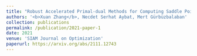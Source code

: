 ```yaml
---
title: "Robust Accelerated Primal-dual Methods for Computing Saddle Points"
authors: '<b>Xuan Zhang</b>, Necdet Serhat Aybat, Mert Gürbüzbalaban'
collection: publications
permalink: /publication/2021-paper-1
date: 2021
venue: 'SIAM Journal on Optimization'
paperurl: https://arxiv.org/abs/2111.12743
---
```


